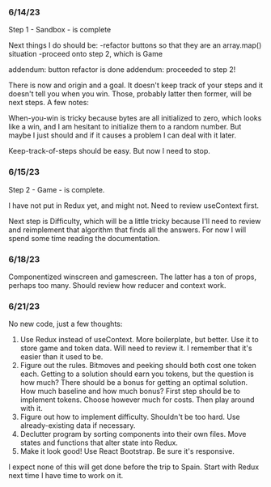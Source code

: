 ### 6/14/23

Step 1 - Sandbox - is complete

Next things I do should be:
-refactor buttons so that they are an array.map() situation
-proceed onto step 2, which is Game

addendum: button refactor is done
addendum: proceeded to step 2!

There is now and origin and a goal. It doesn't keep track of your steps and it doesn't tell you when you win. Those, probably latter then former, will be next steps. A few notes:

When-you-win is tricky because bytes are all initialized to zero, which looks like a win, and I am hesitant to initialize them to a random number. But maybe I just should and if it causes a problem I can deal with it later.

Keep-track-of-steps should be easy. But now I need to stop.

### 6/15/23

Step 2 - Game - is complete.

I have not put in Redux yet, and might not. Need to review useContext first.

Next step is Difficulty, which will be a little tricky because I'll need to review and reimplement that algorithm that finds all the answers. For now I will spend some time reading the documentation.

### 6/18/23

Componentized winscreen and gamescreen. The latter has a ton of props, perhaps too many. Should review how reducer and context work.

### 6/21/23

No new code, just a few thoughts:
1. Use Redux instead of useContext. More boilerplate, but better. Use it to store game and token data. Will need to review it. I remember that it's easier than it used to be.
2. Figure out the rules. Bitmoves and peeking should both cost one token each. Getting to a solution should earn you tokens, but the question is how much? There should be a bonus for getting an optimal solution. How much baseline and how much bonus? First step should be to implement tokens. Choose however much for costs. Then play around with it.
3. Figure out how to implement difficulty. Shouldn't be too hard. Use already-existing data if necessary.
4. Declutter program by sorting components into their own files. Move states and functions that alter state into Redux.
5. Make it look good! Use React Bootstrap. Be sure it's responsive.

I expect none of this will get done before the trip to Spain. Start with Redux next time I have time to work on it.